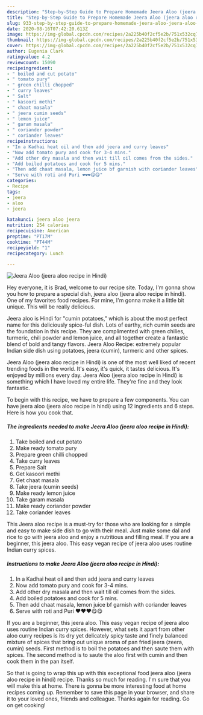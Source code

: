 ```yaml
---
description: "Step-by-Step Guide to Prepare Homemade Jeera Aloo (jeera aloo recipe in Hindi)"
title: "Step-by-Step Guide to Prepare Homemade Jeera Aloo (jeera aloo recipe in Hindi)"
slug: 933-step-by-step-guide-to-prepare-homemade-jeera-aloo-jeera-aloo-recipe-in-hindi
date: 2020-08-16T07:42:20.613Z
image: https://img-global.cpcdn.com/recipes/2a225b40f2cf5e2b/751x532cq70/jeera-aloo-jeera-aloo-recipe-in-hindi-recipe-main-photo.jpg
thumbnail: https://img-global.cpcdn.com/recipes/2a225b40f2cf5e2b/751x532cq70/jeera-aloo-jeera-aloo-recipe-in-hindi-recipe-main-photo.jpg
cover: https://img-global.cpcdn.com/recipes/2a225b40f2cf5e2b/751x532cq70/jeera-aloo-jeera-aloo-recipe-in-hindi-recipe-main-photo.jpg
author: Eugenia Clark
ratingvalue: 4.2
reviewcount: 15090
recipeingredient:
- " boiled and cut potato"
- " tomato pury"
- " green chilli chopped"
- " curry leaves"
- " Salt"
- " kasoori methi"
- " chaat masala"
- " jeera cumin seeds"
- " lemon juice"
- " garam masala"
- " coriander powder"
- " coriander leaves"
recipeinstructions:
- "In a Kadhai heat oil and then add jeera and curry leaves"
- "Now add tomato pury and cook for 3-4 mins."
- "Add other dry masala and then wait till oil comes from the sides."
- "Add boiled potatoes and cook for 5 mins."
- "Then add chaat masala, lemon juice bf garnish with coriander leaves"
- "Serve with roti and Puri ❤️❤️❤️😋😋"
categories:
- Recipe
tags:
- jeera
- aloo
- jeera

katakunci: jeera aloo jeera 
nutrition: 254 calories
recipecuisine: American
preptime: "PT17M"
cooktime: "PT44M"
recipeyield: "1"
recipecategory: Lunch

---
```



![Jeera Aloo (jeera aloo recipe in Hindi)](https://img-global.cpcdn.com/recipes/2a225b40f2cf5e2b/751x532cq70/jeera-aloo-jeera-aloo-recipe-in-hindi-recipe-main-photo.jpg)

Hey everyone, it is Brad, welcome to our recipe site. Today, I'm gonna show you how to prepare a special dish, jeera aloo (jeera aloo recipe in hindi). One of my favorites food recipes. For mine, I'm gonna make it a little bit unique. This will be really delicious.

Jeera aloo is Hindi for &#34;cumin potatoes,&#34; which is about the most perfect name for this deliciously spice-ful dish. Lots of earthy, rich cumin seeds are the foundation in this recipe. They are complimented with green chilies, turmeric, chili powder and lemon juice, and all together create a fantastic blend of bold and tangy flavors. Jeera Aloo Recipe: extremely popular Indian side dish using potatoes, jeera (cumin), turmeric and other spices.

Jeera Aloo (jeera aloo recipe in Hindi) is one of the most well liked of recent trending foods in the world. It's easy, it's quick, it tastes delicious. It's enjoyed by millions every day. Jeera Aloo (jeera aloo recipe in Hindi) is something which I have loved my entire life. They're fine and they look fantastic.


To begin with this recipe, we have to prepare a few components. You can have jeera aloo (jeera aloo recipe in hindi) using 12 ingredients and 6 steps. Here is how you cook that.

<!--inarticleads1-->

##### The ingredients needed to make Jeera Aloo (jeera aloo recipe in Hindi):

1. Take  boiled and cut potato
1. Make ready  tomato pury
1. Prepare  green chilli chopped
1. Take  curry leaves
1. Prepare  Salt
1. Get  kasoori methi
1. Get  chaat masala
1. Take  jeera (cumin seeds)
1. Make ready  lemon juice
1. Take  garam masala
1. Make ready  coriander powder
1. Take  coriander leaves


This Jeera aloo recipe is a must-try for those who are looking for a simple and easy to make side dish to go with their meal. Just make some dal and rice to go with jeera aloo and enjoy a nutritious and filling meal. If you are a beginner, this jeera aloo. This easy vegan recipe of jeera aloo uses routine Indian curry spices. 

<!--inarticleads2-->

##### Instructions to make Jeera Aloo (jeera aloo recipe in Hindi):

1. In a Kadhai heat oil and then add jeera and curry leaves
1. Now add tomato pury and cook for 3-4 mins.
1. Add other dry masala and then wait till oil comes from the sides.
1. Add boiled potatoes and cook for 5 mins.
1. Then add chaat masala, lemon juice bf garnish with coriander leaves
1. Serve with roti and Puri ❤️❤️❤️😋😋


If you are a beginner, this jeera aloo. This easy vegan recipe of jeera aloo uses routine Indian curry spices. However, what sets it apart from other aloo curry recipes is its dry yet delicately spicy taste and finely balanced mixture of spices that bring out unique aroma of pan fried jeera (zeera, cumin) seeds. First method is to boil the potatoes and then saute them with spices. The second method is to saute the aloo first with cumin and then cook them in the pan itself. 

So that is going to wrap this up with this exceptional food jeera aloo (jeera aloo recipe in hindi) recipe. Thanks so much for reading. I'm sure that you will make this at home. There is gonna be more interesting food at home recipes coming up. Remember to save this page in your browser, and share it to your loved ones, friends and colleague. Thanks again for reading. Go on get cooking!
